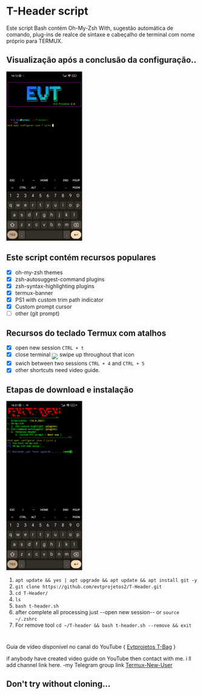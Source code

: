 # T-Header script
Este script Bash contém Oh-My-Zsh With, sugestão automática de comando, plug-ins de realce de sintaxe e cabeçalho de terminal com nome próprio para TERMUX. 
## Visualização após a conclusão da configuração..
<img src="https://github.com/evtprojetos2/codigo/blob/main/Screenshot_2024-05-20-16-12-59-733_com.termux.jpg" width="200" hight="220">

## Este script contém recursos populares

- [x] oh-my-zsh themes
- [x] zsh-autosuggest-command plugins
- [x] zsh-syntax-highlighting plugins
- [x] termux-banner
- [x] PS1 with custom trim path indicator
- [x] Custom prompt cursor
- [ ] other (git prompt)

## Recursos do teclado Termux com atalhos

- [x] open new session `CTRL + t`
- [x] close terminal <sub><sub><img src="https://raw.githubusercontent.com/google/material-design-icons/master/symbols/web/keyboard/materialsymbolsoutlined/keyboard_20px.svg"></sub></sub> swipe up throughout that icon
- [x] swich between two sessions `CTRL + 4` and `CTRL + 5`
- [x] other shortcuts need video guide.

## Etapas de download e instalação
<img src="https://github.com/evtprojetos2/codigo/blob/main/Screenshot_2024-05-20-16-31-10-198_com.termux.jpg" width="200" hight="220">


1. `apt update && yes | apt upgrade && apt update && apt install git -y`
2. `git clone https://github.com/evtprojetos2/T-Header.git`
3. `cd T-Header/`
4. `ls`
5. `bash t-header.sh`
6. after complete all processing just --open new session-- or `source ~/.zshrc`
7. For remove tool `cd ~/T-header && bash t-header.sh --remove && exit`
#
Guia de vídeo disponível no canal do YouTube { [Evtprojetos T-Bag](https://youtube.com) }

if anybody have created video guide on YouTube then contact with me. i ll add channel link here. -my Telegram group link [Termux-New-User](https://t.me/joinchat/FY2amVKlBrBQIi3dT_lUug)
## Don't try without cloning...
